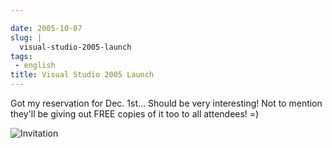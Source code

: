 ```yaml
---

date: 2005-10-07
slug: |
  visual-studio-2005-launch
tags:
 - english
title: Visual Studio 2005 Launch
---
```


Got my reservation for Dec. 1st... Should be very interesting! Not to
mention they'll be giving out FREE copies of it too to all attendees! =)

![Invitation](http://static.flickr.com/24/50284826_8838d07a7b.jpg)
